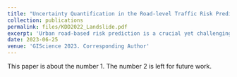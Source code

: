 ```yaml
---
title: "Uncertainty Quantification in the Road-level Traffic Risk Prediction by Spatial-Temporal Zero-Inflated Negative Binomial Graph Neural Network(STZINB-GNN)"
collection: publications
permalink: files/KDD2022_Landslide.pdf
excerpt: 'Urban road-based risk prediction is a crucial yet challenging aspect of research in transportation safety. While most existing studies emphasize accurate prediction, they often overlook the importance of model uncertainty. In this paper, we introduce a novel Spatial-Temporal Zero-Inflated Negative Binomial Graph Neural Network (STZINB-GNN) for road-level traffic risk prediction, with a focus on uncertainty quantification. Our case study, conducted in the Lambeth borough of London, UK, demonstrates the superior performance of our approach in comparison to existing methods. Although the negative binomial distribution may not be the most suitable choice for handling real, non-binary risk levels, our work lays a solid foundation for future research exploring alternative distribution models or techniques. Ultimately, the STZINB-GNN contributes to enhanced transportation safety and data-driven decision-making in urban planning by providing a more accurate and reliable framework for road-level traffic risk prediction and uncertainty quantification. '
date: 2023-06-25
venue: 'GIScience 2023. Corresponding Author'
---
```

This paper is about the number 1. The number 2 is left for future work.

